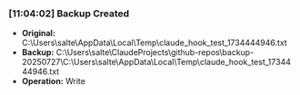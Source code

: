 ### [11:04:02] Backup Created 
- **Original:** C:\Users\salte\AppData\Local\Temp\claude_hook_test_1734444946.txt 
- **Backup:** C:\Users\salte\ClaudeProjects\github-repos\backup-20250727\C:\Users\salte\AppData\Local\Temp\claude_hook_test_1734444946.txt 
- **Operation:** Write 
 
